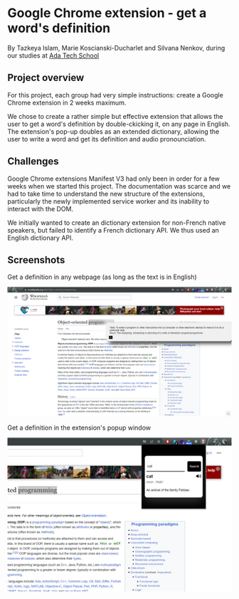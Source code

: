 
# Google Chrome extension - get a word's definition

By Tazkeya Islam, Marie Koscianski-Ducharlet and Silvana Nenkov, during our studies at [Ada Tech School](https://adatechschool.fr/)

## Project overview

For this project, each group had very simple instructions: create a Google Chrome extension in 2 weeks maximum.

We chose to create a rather simple but effective extension that allows the user to get a word's definition by double-ckicking it, on any page in English. The extension's pop-up doubles as an extended dictionary, allowing the user to write a word and get its definition and audio pronounciation.

## Challenges

Google Chrome extensions Manifest V3 had only been in order for a few weeks when we started this project. The documentation was scarce and we had to take time to understand the new structure of the extensions, particularly the newly implemented service worker and its inability to interact with the DOM.

We initially wanted to create an dictionary extension for non-French native speakers, but failed to identify a French dictionary API. We thus used an English dictionary API.



## Screenshots

Get a definition in any webpage (as long as the text is in English)

![Definition in page](https://github.com/MarieKosDuc/projet_collectif_extension_navigateur-marie-silvana-tazkeya/blob/master/img/Definition.png)

Get a definition in the extension's popup window

![Popup](https://github.com/MarieKosDuc/projet_collectif_extension_navigateur-marie-silvana-tazkeya/blob/master/img/Popup.png)

